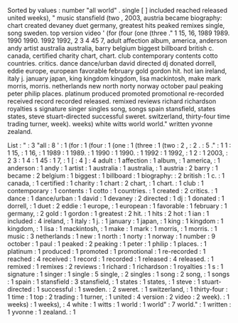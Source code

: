 Sorted by values :
number "all world" . single [ ] included reached released united weeks), " music stansfield (two , 2003, austria became biography: chart created devaney duet germany, greatest hits peaked remixes single, song sweden. top version video ' (for (four (one (three ." 1 15, 16, 1989 1989. 1990 1990. 1992 1992, 2 3 4 45 7, adult affection album, america, anderson andy artist australia australia, barry belgium biggest billboard british c. canada, certified charity chart, chart. club contemporary contents cotto countries. critics. dance dance/urban david directed dj donated dorrell, eddie europe, european favorable february gold gordon hit. hot ian ireland, italy j. january japan, king kingdom kingdom, lisa mackintosh, make mark morris, morris. netherlands new north norty norway october paul peaking peter philip places. platinum produced promoted promotional re-recorded received record recorded released. remixed reviews richard richardson royalties s signature singer singles song, songs spain stansfield, states states, steve stuart-directed successful sweret. switzerland, thirty-four time trading turner, week). weeks) white witts world world." written yvonne zealand. 

List :
" : 3
"all : 8
' : 1
(for : 1
(four : 1
(one : 1
(three : 1
(two : 2
, : 2
. : 5
." : 1
1 : 1
15, : 1
16, : 1
1989 : 1
1989. : 1
1990 : 1
1990. : 1
1992 : 1
1992, : 1
2 : 1
2003, : 2
3 : 1
4 : 1
45 : 1
7, : 1
[ : 4
] : 4
adult : 1
affection : 1
album, : 1
america, : 1
anderson : 1
andy : 1
artist : 1
australia : 1
australia, : 1
austria : 2
barry : 1
became : 2
belgium : 1
biggest : 1
billboard : 1
biography: : 2
british : 1
c. : 1
canada, : 1
certified : 1
charity : 1
chart : 2
chart, : 1
chart. : 1
club : 1
contemporary : 1
contents : 1
cotto : 1
countries. : 1
created : 2
critics. : 1
dance : 1
dance/urban : 1
david : 1
devaney : 2
directed : 1
dj : 1
donated : 1
dorrell, : 1
duet : 2
eddie : 1
europe, : 1
european : 1
favorable : 1
february : 1
germany, : 2
gold : 1
gordon : 1
greatest : 2
hit. : 1
hits : 2
hot : 1
ian : 1
included : 4
ireland, : 1
italy : 1
j. : 1
january : 1
japan, : 1
king : 1
kingdom : 1
kingdom, : 1
lisa : 1
mackintosh, : 1
make : 1
mark : 1
morris, : 1
morris. : 1
music : 3
netherlands : 1
new : 1
north : 1
norty : 1
norway : 1
number : 9
october : 1
paul : 1
peaked : 2
peaking : 1
peter : 1
philip : 1
places. : 1
platinum : 1
produced : 1
promoted : 1
promotional : 1
re-recorded : 1
reached : 4
received : 1
record : 1
recorded : 1
released : 4
released. : 1
remixed : 1
remixes : 2
reviews : 1
richard : 1
richardson : 1
royalties : 1
s : 1
signature : 1
singer : 1
single : 5
single, : 2
singles : 1
song : 2
song, : 1
songs : 1
spain : 1
stansfield : 3
stansfield, : 1
states : 1
states, : 1
steve : 1
stuart-directed : 1
successful : 1
sweden. : 2
sweret. : 1
switzerland, : 1
thirty-four : 1
time : 1
top : 2
trading : 1
turner, : 1
united : 4
version : 2
video : 2
week). : 1
weeks) : 1
weeks), : 4
white : 1
witts : 1
world : 1
world" : 7
world." : 1
written : 1
yvonne : 1
zealand. : 1
